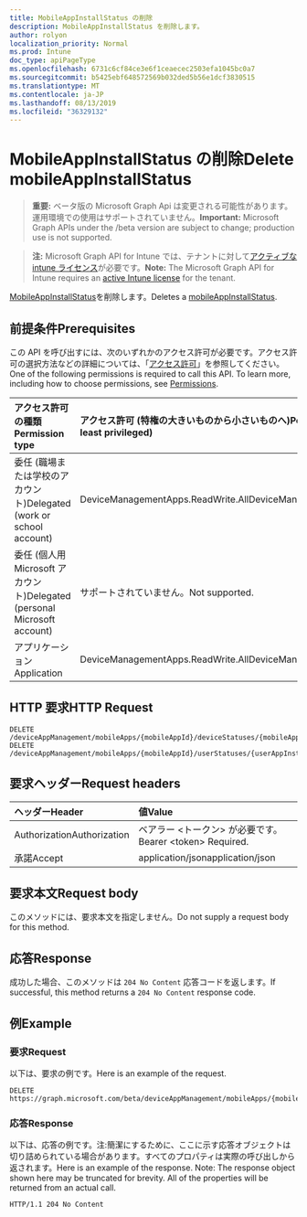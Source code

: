```yaml
---
title: MobileAppInstallStatus の削除
description: MobileAppInstallStatus を削除します。
author: rolyon
localization_priority: Normal
ms.prod: Intune
doc_type: apiPageType
ms.openlocfilehash: 6731c6cf84ce3e6f1ceaecec2503efa1045bc0a7
ms.sourcegitcommit: b5425ebf648572569b032ded5b56e1dcf3830515
ms.translationtype: MT
ms.contentlocale: ja-JP
ms.lasthandoff: 08/13/2019
ms.locfileid: "36329132"
---
```

# <a name="delete-mobileappinstallstatus"></a><span data-ttu-id="983da-103">MobileAppInstallStatus の削除</span><span class="sxs-lookup"><span data-stu-id="983da-103">Delete mobileAppInstallStatus</span></span>

> <span data-ttu-id="983da-104">**重要:** ベータ版の Microsoft Graph Api は変更される可能性があります。運用環境での使用はサポートされていません。</span><span class="sxs-lookup"><span data-stu-id="983da-104">**Important:** Microsoft Graph APIs under the /beta version are subject to change; production use is not supported.</span></span>

> <span data-ttu-id="983da-105">**注:** Microsoft Graph API for Intune では、テナントに対して[アクティブな intune ライセンス](https://go.microsoft.com/fwlink/?linkid=839381)が必要です。</span><span class="sxs-lookup"><span data-stu-id="983da-105">**Note:** The Microsoft Graph API for Intune requires an [active Intune license](https://go.microsoft.com/fwlink/?linkid=839381) for the tenant.</span></span>

<span data-ttu-id="983da-106">[MobileAppInstallStatus](../resources/intune-apps-mobileappinstallstatus.md)を削除します。</span><span class="sxs-lookup"><span data-stu-id="983da-106">Deletes a [mobileAppInstallStatus](../resources/intune-apps-mobileappinstallstatus.md).</span></span>

## <a name="prerequisites"></a><span data-ttu-id="983da-107">前提条件</span><span class="sxs-lookup"><span data-stu-id="983da-107">Prerequisites</span></span>
<span data-ttu-id="983da-p101">この API を呼び出すには、次のいずれかのアクセス許可が必要です。アクセス許可の選択方法などの詳細については、「[アクセス許可](/graph/permissions-reference)」を参照してください。</span><span class="sxs-lookup"><span data-stu-id="983da-p101">One of the following permissions is required to call this API. To learn more, including how to choose permissions, see [Permissions](/graph/permissions-reference).</span></span>

|<span data-ttu-id="983da-110">アクセス許可の種類</span><span class="sxs-lookup"><span data-stu-id="983da-110">Permission type</span></span>|<span data-ttu-id="983da-111">アクセス許可 (特権の大きいものから小さいものへ)</span><span class="sxs-lookup"><span data-stu-id="983da-111">Permissions (from most to least privileged)</span></span>|
|:---|:---|
|<span data-ttu-id="983da-112">委任 (職場または学校のアカウント)</span><span class="sxs-lookup"><span data-stu-id="983da-112">Delegated (work or school account)</span></span>|<span data-ttu-id="983da-113">DeviceManagementApps.ReadWrite.All</span><span class="sxs-lookup"><span data-stu-id="983da-113">DeviceManagementApps.ReadWrite.All</span></span>|
|<span data-ttu-id="983da-114">委任 (個人用 Microsoft アカウント)</span><span class="sxs-lookup"><span data-stu-id="983da-114">Delegated (personal Microsoft account)</span></span>|<span data-ttu-id="983da-115">サポートされていません。</span><span class="sxs-lookup"><span data-stu-id="983da-115">Not supported.</span></span>|
|<span data-ttu-id="983da-116">アプリケーション</span><span class="sxs-lookup"><span data-stu-id="983da-116">Application</span></span>|<span data-ttu-id="983da-117">DeviceManagementApps.ReadWrite.All</span><span class="sxs-lookup"><span data-stu-id="983da-117">DeviceManagementApps.ReadWrite.All</span></span>|

## <a name="http-request"></a><span data-ttu-id="983da-118">HTTP 要求</span><span class="sxs-lookup"><span data-stu-id="983da-118">HTTP Request</span></span>
<!-- {
  "blockType": "ignored"
}
-->
``` http
DELETE /deviceAppManagement/mobileApps/{mobileAppId}/deviceStatuses/{mobileAppInstallStatusId}
DELETE /deviceAppManagement/mobileApps/{mobileAppId}/userStatuses/{userAppInstallStatusId}/deviceStatuses/{mobileAppInstallStatusId}
```

## <a name="request-headers"></a><span data-ttu-id="983da-119">要求ヘッダー</span><span class="sxs-lookup"><span data-stu-id="983da-119">Request headers</span></span>
|<span data-ttu-id="983da-120">ヘッダー</span><span class="sxs-lookup"><span data-stu-id="983da-120">Header</span></span>|<span data-ttu-id="983da-121">値</span><span class="sxs-lookup"><span data-stu-id="983da-121">Value</span></span>|
|:---|:---|
|<span data-ttu-id="983da-122">Authorization</span><span class="sxs-lookup"><span data-stu-id="983da-122">Authorization</span></span>|<span data-ttu-id="983da-123">ベアラー &lt;トークン&gt; が必要です。</span><span class="sxs-lookup"><span data-stu-id="983da-123">Bearer &lt;token&gt; Required.</span></span>|
|<span data-ttu-id="983da-124">承諾</span><span class="sxs-lookup"><span data-stu-id="983da-124">Accept</span></span>|<span data-ttu-id="983da-125">application/json</span><span class="sxs-lookup"><span data-stu-id="983da-125">application/json</span></span>|

## <a name="request-body"></a><span data-ttu-id="983da-126">要求本文</span><span class="sxs-lookup"><span data-stu-id="983da-126">Request body</span></span>
<span data-ttu-id="983da-127">このメソッドには、要求本文を指定しません。</span><span class="sxs-lookup"><span data-stu-id="983da-127">Do not supply a request body for this method.</span></span>

## <a name="response"></a><span data-ttu-id="983da-128">応答</span><span class="sxs-lookup"><span data-stu-id="983da-128">Response</span></span>
<span data-ttu-id="983da-129">成功した場合、このメソッドは `204 No Content` 応答コードを返します。</span><span class="sxs-lookup"><span data-stu-id="983da-129">If successful, this method returns a `204 No Content` response code.</span></span>

## <a name="example"></a><span data-ttu-id="983da-130">例</span><span class="sxs-lookup"><span data-stu-id="983da-130">Example</span></span>

### <a name="request"></a><span data-ttu-id="983da-131">要求</span><span class="sxs-lookup"><span data-stu-id="983da-131">Request</span></span>
<span data-ttu-id="983da-132">以下は、要求の例です。</span><span class="sxs-lookup"><span data-stu-id="983da-132">Here is an example of the request.</span></span>
``` http
DELETE https://graph.microsoft.com/beta/deviceAppManagement/mobileApps/{mobileAppId}/deviceStatuses/{mobileAppInstallStatusId}
```

### <a name="response"></a><span data-ttu-id="983da-133">応答</span><span class="sxs-lookup"><span data-stu-id="983da-133">Response</span></span>
<span data-ttu-id="983da-p102">以下は、応答の例です。注:簡潔にするために、ここに示す応答オブジェクトは切り詰められている場合があります。すべてのプロパティは実際の呼び出しから返されます。</span><span class="sxs-lookup"><span data-stu-id="983da-p102">Here is an example of the response. Note: The response object shown here may be truncated for brevity. All of the properties will be returned from an actual call.</span></span>
``` http
HTTP/1.1 204 No Content
```






